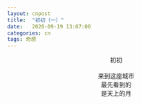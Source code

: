 ```yaml
---
layout: cnpost
title:  "初初（一）"
date:   2020-09-19 13:07:00
categories: cn
tags: 奇想
---
```



<center>
初初<br>
<br>
来到这座城市<br>
最先看到的<br>
是天上的月
</center>